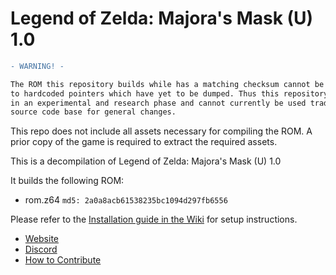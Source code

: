 # Legend of Zelda: Majora's Mask (U) 1.0
```diff
- WARNING! -

The ROM this repository builds while has a matching checksum cannot be 'shifted' due
to hardcoded pointers which have yet to be dumped. Thus this repository is currently
in an experimental and research phase and cannot currently be used traditionally as a
source code base for general changes.
```

This repo does not include all assets necessary for compiling the ROM. A prior copy of the game is required to extract the required assets.

This is a decompilation of Legend of Zelda: Majora's Mask (U) 1.0

It builds the following ROM:
* rom.z64 `md5: 2a0a8acb61538235bc1094d297fb6556`

Please refer to the [Installation guide in the Wiki](https://github.com/zeldaret/mm/wiki/Installation) for setup instructions.

- [Website](https://zelda64.dev/)
- [Discord](https://discord.zelda64.dev/)
- [How to Contribute](CONTRIBUTING.md)
